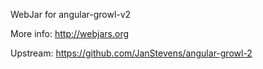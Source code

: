 WebJar for angular-growl-v2

More info: http://webjars.org

Upstream: https://github.com/JanStevens/angular-growl-2
